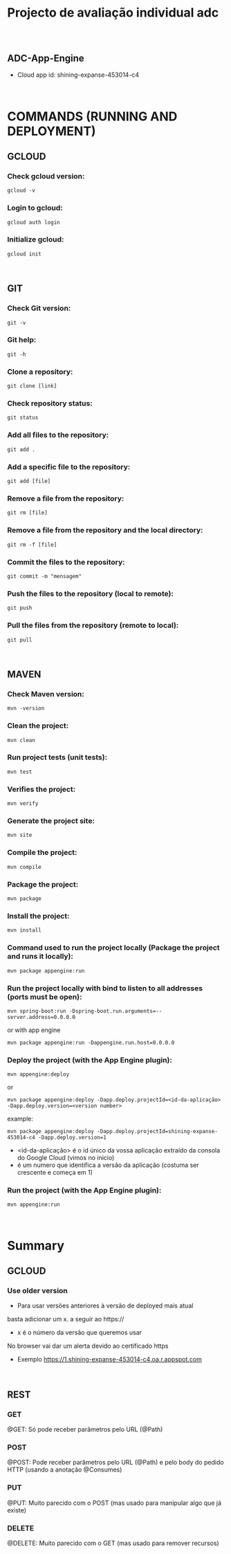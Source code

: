 # Projecto de avaliação individual adc

## 

&nbsp;
&nbsp;

## ADC-App-Engine
 - Cloud app id: shining-expanse-453014-c4

&nbsp;
&nbsp;

# COMMANDS (RUNNING AND DEPLOYMENT)
## GCLOUD
### Check gcloud version:
    gcloud -v
### Login to gcloud:
    gcloud auth login
### Initialize gcloud:
    gcloud init

&nbsp;
&nbsp;

## GIT
### Check Git version:
    git -v 
### Git help:
    git -h 
### Clone a repository:
    git clone [link] 
### Check repository status:
    git status 
### Add all files to the repository:
    git add . 
### Add a specific file to the repository:
    git add [file]
### Remove a file from the repository:
    git rm [file]
### Remove a file from the repository and the local directory:
    git rm -f [file]
### Commit the files to the repository:
    git commit -m "mensagem" 
### Push the files to the repository (local to remote):
    git push 
### Pull the files from the repository (remote to local):
    git pull 

&nbsp;
&nbsp;

## MAVEN
### Check Maven version:
    mvn -version 
### Clean the project:
    mvn clean 
### Run project tests (unit tests):
    mvn test 
### Verifies the project:
    mvn verify 
### Generate the project site:
    mvn site 
### Compile the project:
    mvn compile
### Package the project:
    mvn package 
### Install the project:
    mvn install 
### Command used to run the project locally (Package the project and runs it locally):
    mvn package appengine:run 
### Run the project locally with bind to listen to all addresses (ports must be open):
    mvn spring-boot:run -Dspring-boot.run.arguments=--server.address=0.0.0.0
or with app engine
    
    mvn package appengine:run -Dappengine.run.host=0.0.0.0

### Deploy the project (with the App Engine plugin):
    mvn appengine:deploy 
or

    mvn package appengine:deploy -Dapp.deploy.projectId=<id-da-aplicação> -Dapp.deploy.version=<version number>
example:

    mvn package appengine:deploy -Dapp.deploy.projectId=shining-expanse-453014-c4 -Dapp.deploy.version=1
    
- <id-da-aplicação> é o id único da vossa aplicação extraído da consola do Google Cloud (vimos no inicio)
- <version number> é um numero que identifica a versão da aplicação (costuma ser crescente e começa em 1)

### Run the project (with the App Engine plugin):
    mvn appengine:run

&nbsp;
&nbsp;

# Summary
## GCLOUD
### Use older version
- Para usar versões anteriores à versão de deployed mais atual 
&nbsp;

basta adicionar um x. a seguir ao https://
&nbsp;

- x é o número da versão que queremos usar 
&nbsp;

No browser vai dar um alerta devido ao certificado https
&nbsp;

- Exemplo
    https://1.shining-expanse-453014-c4.oa.r.appspot.com

&nbsp;
&nbsp;

## REST

### GET
@GET: Só pode receber parâmetros pelo URL (@Path)

### POST
@POST: Pode receber parâmetros pelo URL (@Path) e pelo body do pedido HTTP (usando a anotação @Consumes)

### PUT
@PUT: 
Muito parecido com o POST (mas usado para manipular algo que já existe) 

### DELETE
@DELETE: Muito parecido com o GET (mas usado para remover recursos)